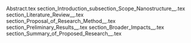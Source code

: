 Abstract.tex
section_Introduction_subsection_Scope_Nanostructure__.tex
section_Literature_Review__.tex
section_Proposal_of_Research_Method__.tex
section_Preliminary_Results__.tex
section_Broader_Impacts__.tex
section_Summary_of_Proposed_Research__.tex

